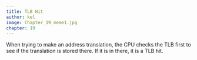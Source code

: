 ```yaml
---
title: TLB Hit
author: kel
image: Chapter_19_meme1.jpg
chapter: 19
---
```

When trying to make an address translation, the CPU checks the TLB first to see if the translation is stored there. If it is in there, it is a TLB hit.